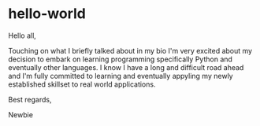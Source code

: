 # hello-world

Hello all,

Touching on what I briefly talked about in my bio I'm very excited about my decision to embark on learning programming specifically Python and eventually other languages. I know I have a long and difficult road ahead and I'm fully committed to learning and eventually appyling my newly established skillset to real world applications. 

Best regards,

Newbie

